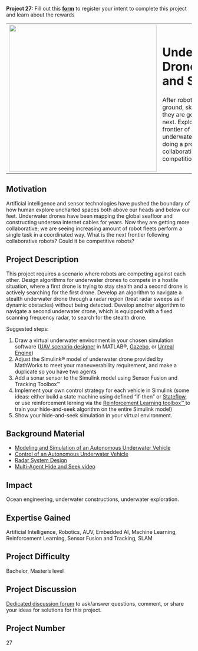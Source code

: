 **Project 27:** Fill out this <strong>[form](https://forms.office.com/Pages/ResponsePage.aspx?id=ETrdmUhDaESb3eUHKx3B5lOTzSa_A6lPqq2LJKzvpM5UMTBZRkc4UTRETjFERVRDWllQRE40OUFSQS4u)</strong> to  register your intent to complete this project and learn about the rewards

<table>
<td><img src="https://gist.githubusercontent.com/robertogl/e0115dc303472a9cfd52bbbc8edb7665/raw/AUV.png"  width=400 /></td>
<td><p><h1>Underwater Drone Hide and Seek</h1></p>
<p>After robots conquered ground, sky and space, they are going deep sea next. Explore the frontier of autonomous underwater vehicles by doing a project on robot collaboration and competition underwater.</p>
</table>

## Motivation

Artificial intelligence and sensor technologies have pushed the boundary of how human explore uncharted spaces both above our heads and below our feet.
Underwater drones have been mapping the global seafloor and constructing undersea internet cables for years. 
Now they are getting more collaborative; we are seeing increasing amount of robot fleets perform a single task in a coordinated way.
What is the next frontier following collaborative robots? Could it be competitive robots? 

## Project Description

This project requires a scenario where robots are competing against each other. Design algorithms for underwater drones to compete in a hostile situation, where a first drone is trying to stay stealth and a second drone is actively searching for the first drone. Develop an algorithm to navigate a stealth underwater drone through a radar region (treat radar sweeps as if dynamic obstacles) without being detected. Develop another algorithm to navigate a second underwater drone, which is equipped with a fixed scanning frequency radar, to search for the stealth drone. 

Suggested steps:
1.	Draw a virtual underwater environment in your chosen simulation software ([UAV scenario designer](https://www.mathworks.com/help/uav/ug/uav-scenario-tutorial.html) in MATLAB®, [Gazebo](http://gazebosim.org/), or [Unreal Engine](https://www.unrealengine.com/))
2.	Adjust the Simulink® model of underwater drone provided by MathWorks to meet your maneuverability requirement, and make a duplicate so you have two agents
3.	Add a sonar sensor to the Simulink model using Sensor Fusion and Tracking Toolbox™ 
4.	Implement your own control strategy for each vehicle in Simulink (some ideas: either build a state machine using defined “if-then” or [Stateflow](https://www.mathworks.com/products/stateflow.html), or use reinforcement lerning via the [Reinforcement Learning toolbox™ ](https://www.mathworks.com/products/reinforcement-learning.html) to train your hide-and-seek algorithm on the entire Simulink model)
5.	Show your hide-and-seek simulation in your virtual environment.

## Background Material

- [Modeling and Simulation of an Autonomous Underwater Vehicle](https://www.mathworks.com/videos/modeling-and-simulation-of-an-autonomous-underwater-vehicle-1586937688878.html)
- [Control of an Autonomous Underwater Vehicle](https://www.mathworks.com/videos/matlab-and-simulink-robotics-arena-lqr-control-of-an-autonomous-underwater-vehicle-1543831839770.html)
- [Radar System Design](https://www.mathworks.com/discovery/radar-system-design.html)
- [Multi-Agent Hide and Seek video](https://www.youtube.com/watch?v=kopoLzvh5jY)

## Impact

Ocean engineering, underwater constructions, underwater exploration.


## Expertise Gained

Artificial Intelligence, Robotics, AUV, Embedded AI, Machine Learning, Reinforcement Learning, Sensor Fusion and Tracking, SLAM


## Project Difficulty

Bachelor, Master’s level

## Project Discussion

[Dedicated discussion forum](https://github.com/mathworks/MathWorks-Excellence-in-Innovation/discussions/5) to ask/answer questions, comment, or share your ideas for solutions for this project.

## Project Number

27

